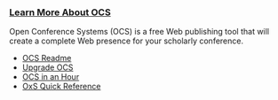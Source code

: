 
### [Learn More About OCS](https://pkp.sfu.ca/ocs/ocs_documentation/)

Open Conference Systems (OCS) is a free Web publishing tool that will create a complete Web presence for your scholarly conference.

- [OCS Readme](https://pkp.sfu.ca/ocs/README)
- [Upgrade OCS](https://pkp.sfu.ca/ocs/UPGRADE)
- [<span class="far fa-file-pdf"></span> OCS in an Hour](https://pkp.sfu.ca/files/OCSinanHour.pdf)
- [<span class="far fa-file-pdf"></span> OxS Quick Reference](https://pkp.sfu.ca/files/docs/quickreference/quickreference.pdf)
